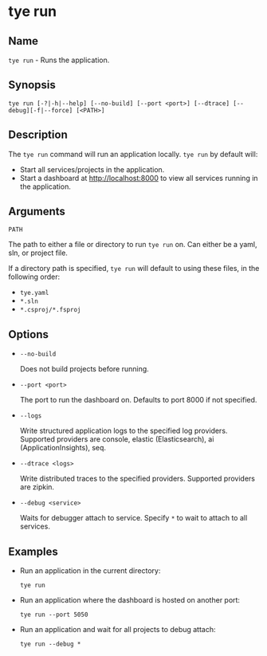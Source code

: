 # tye run

## Name

`tye run` - Runs the application.

## Synopsis 

```text
tye run [-?|-h|--help] [--no-build] [--port <port>] [--dtrace] [--debug][-f|--force] [<PATH>]
```

## Description

The `tye run` command will run an application locally. `tye run` by default will:

- Start all services/projects in the application.
- Start a dashboard at <http://localhost:8000> to view all services running in the application.

## Arguments

`PATH`

The path to either a file or directory to run `tye run` on. Can either be a yaml, sln, or project file.

If a directory path is specified, `tye run` will default to using these files, in the following order:

- `tye.yaml`
- `*.sln`
- `*.csproj/*.fsproj`

## Options

- `--no-build`

    Does not build projects before running.

- `--port <port>`

    The port to run the dashboard on. Defaults to port 8000 if not specified.

- `--logs`

    Write structured application logs to the specified log providers. Supported providers are console, elastic (Elasticsearch), ai (ApplicationInsights), seq.

- `--dtrace <logs>`  

    Write distributed traces to the specified providers. Supported providers are zipkin.

- `--debug <service>`

    Waits for debugger attach to service. Specify `*` to wait to attach to all services.

## Examples

- Run an application in the current directory:

    ```text
    tye run
    ```

- Run an application where the dashboard is hosted on another port:

    ```text
    tye run --port 5050
    ```

- Run an application and wait for all projects to debug attach:

    ```text
    tye run --debug *
    ```
